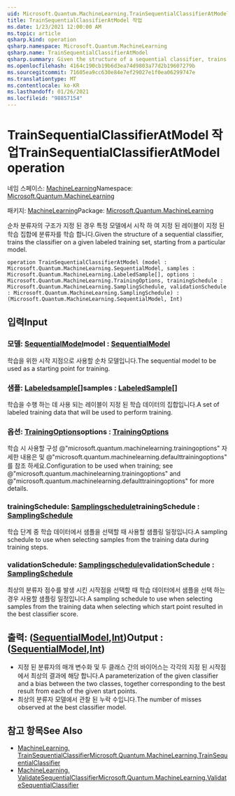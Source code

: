 ```yaml
---
uid: Microsoft.Quantum.MachineLearning.TrainSequentialClassifierAtModel
title: TrainSequentialClassifierAtModel 작업
ms.date: 1/23/2021 12:00:00 AM
ms.topic: article
qsharp.kind: operation
qsharp.namespace: Microsoft.Quantum.MachineLearning
qsharp.name: TrainSequentialClassifierAtModel
qsharp.summary: Given the structure of a sequential classifier, trains the classifier on a given labeled training set, starting from a particular model.
ms.openlocfilehash: 4164c190cb19b6d3ea74d9803a77d2b19607279b
ms.sourcegitcommit: 71605ea9cc630e84e7ef29027e1f0ea06299747e
ms.translationtype: MT
ms.contentlocale: ko-KR
ms.lasthandoff: 01/26/2021
ms.locfileid: "98857154"
---
```

# <a name="trainsequentialclassifieratmodel-operation"></a><span data-ttu-id="7f0bf-102">TrainSequentialClassifierAtModel 작업</span><span class="sxs-lookup"><span data-stu-id="7f0bf-102">TrainSequentialClassifierAtModel operation</span></span>

<span data-ttu-id="7f0bf-103">네임 스페이스: [MachineLearning](xref:Microsoft.Quantum.MachineLearning)</span><span class="sxs-lookup"><span data-stu-id="7f0bf-103">Namespace: [Microsoft.Quantum.MachineLearning](xref:Microsoft.Quantum.MachineLearning)</span></span>

<span data-ttu-id="7f0bf-104">패키지: [MachineLearning](https://nuget.org/packages/Microsoft.Quantum.MachineLearning)</span><span class="sxs-lookup"><span data-stu-id="7f0bf-104">Package: [Microsoft.Quantum.MachineLearning](https://nuget.org/packages/Microsoft.Quantum.MachineLearning)</span></span>


<span data-ttu-id="7f0bf-105">순차 분류자의 구조가 지정 된 경우 특정 모델에서 시작 하 여 지정 된 레이블이 지정 된 학습 집합에 분류자를 학습 합니다.</span><span class="sxs-lookup"><span data-stu-id="7f0bf-105">Given the structure of a sequential classifier, trains the classifier on a given labeled training set, starting from a particular model.</span></span>

```qsharp
operation TrainSequentialClassifierAtModel (model : Microsoft.Quantum.MachineLearning.SequentialModel, samples : Microsoft.Quantum.MachineLearning.LabeledSample[], options : Microsoft.Quantum.MachineLearning.TrainingOptions, trainingSchedule : Microsoft.Quantum.MachineLearning.SamplingSchedule, validationSchedule : Microsoft.Quantum.MachineLearning.SamplingSchedule) : (Microsoft.Quantum.MachineLearning.SequentialModel, Int)
```


## <a name="input"></a><span data-ttu-id="7f0bf-106">입력</span><span class="sxs-lookup"><span data-stu-id="7f0bf-106">Input</span></span>

### <a name="model--sequentialmodel"></a><span data-ttu-id="7f0bf-107">모델: [SequentialModel](xref:Microsoft.Quantum.MachineLearning.SequentialModel)</span><span class="sxs-lookup"><span data-stu-id="7f0bf-107">model : [SequentialModel](xref:Microsoft.Quantum.MachineLearning.SequentialModel)</span></span>

<span data-ttu-id="7f0bf-108">학습을 위한 시작 지점으로 사용할 순차 모델입니다.</span><span class="sxs-lookup"><span data-stu-id="7f0bf-108">The sequential model to be used as a starting point for training.</span></span>


### <a name="samples--labeledsample"></a><span data-ttu-id="7f0bf-109">샘플: [Labeledsample](xref:Microsoft.Quantum.MachineLearning.LabeledSample)[]</span><span class="sxs-lookup"><span data-stu-id="7f0bf-109">samples : [LabeledSample](xref:Microsoft.Quantum.MachineLearning.LabeledSample)[]</span></span>

<span data-ttu-id="7f0bf-110">학습을 수행 하는 데 사용 되는 레이블이 지정 된 학습 데이터의 집합입니다.</span><span class="sxs-lookup"><span data-stu-id="7f0bf-110">A set of labeled training data that will be used to perform training.</span></span>


### <a name="options--trainingoptions"></a><span data-ttu-id="7f0bf-111">옵션: [TrainingOptions](xref:Microsoft.Quantum.MachineLearning.TrainingOptions)</span><span class="sxs-lookup"><span data-stu-id="7f0bf-111">options : [TrainingOptions](xref:Microsoft.Quantum.MachineLearning.TrainingOptions)</span></span>

<span data-ttu-id="7f0bf-112">학습 시 사용할 구성 @"microsoft.quantum.machinelearning.trainingoptions" 자세한 내용은 및 @"microsoft.quantum.machinelearning.defaulttrainingoptions" 를 참조 하세요.</span><span class="sxs-lookup"><span data-stu-id="7f0bf-112">Configuration to be used when training; see @"microsoft.quantum.machinelearning.trainingoptions" and @"microsoft.quantum.machinelearning.defaulttrainingoptions" for more details.</span></span>


### <a name="trainingschedule--samplingschedule"></a><span data-ttu-id="7f0bf-113">trainingSchedule: [Samplingschedule](xref:Microsoft.Quantum.MachineLearning.SamplingSchedule)</span><span class="sxs-lookup"><span data-stu-id="7f0bf-113">trainingSchedule : [SamplingSchedule](xref:Microsoft.Quantum.MachineLearning.SamplingSchedule)</span></span>

<span data-ttu-id="7f0bf-114">학습 단계 중 학습 데이터에서 샘플을 선택할 때 사용할 샘플링 일정입니다.</span><span class="sxs-lookup"><span data-stu-id="7f0bf-114">A sampling schedule to use when selecting samples from the training data during training steps.</span></span>


### <a name="validationschedule--samplingschedule"></a><span data-ttu-id="7f0bf-115">validationSchedule: [Samplingschedule](xref:Microsoft.Quantum.MachineLearning.SamplingSchedule)</span><span class="sxs-lookup"><span data-stu-id="7f0bf-115">validationSchedule : [SamplingSchedule](xref:Microsoft.Quantum.MachineLearning.SamplingSchedule)</span></span>

<span data-ttu-id="7f0bf-116">최상의 분류자 점수를 발생 시킨 시작점을 선택할 때 학습 데이터에서 샘플을 선택 하는 경우 사용할 샘플링 일정입니다.</span><span class="sxs-lookup"><span data-stu-id="7f0bf-116">A sampling schedule to use when selecting samples from the training data when selecting which start point resulted in the best classifier score.</span></span>



## <a name="output--sequentialmodelint"></a><span data-ttu-id="7f0bf-117">출력: ([SequentialModel](xref:Microsoft.Quantum.MachineLearning.SequentialModel),[Int](xref:microsoft.quantum.lang-ref.int))</span><span class="sxs-lookup"><span data-stu-id="7f0bf-117">Output : ([SequentialModel](xref:Microsoft.Quantum.MachineLearning.SequentialModel),[Int](xref:microsoft.quantum.lang-ref.int))</span></span>

- <span data-ttu-id="7f0bf-118">지정 된 분류자의 매개 변수화 및 두 클래스 간의 바이어스는 각각의 지정 된 시작점에서 최상의 결과에 해당 합니다.</span><span class="sxs-lookup"><span data-stu-id="7f0bf-118">A parameterization of the given classifier and a bias between the two classes, together corresponding to the best result from each of the given start points.</span></span>
- <span data-ttu-id="7f0bf-119">최상의 분류자 모델에서 관찰 된 누락 수입니다.</span><span class="sxs-lookup"><span data-stu-id="7f0bf-119">The number of misses observed at the best classifier model.</span></span>

## <a name="see-also"></a><span data-ttu-id="7f0bf-120">참고 항목</span><span class="sxs-lookup"><span data-stu-id="7f0bf-120">See Also</span></span>

- [<span data-ttu-id="7f0bf-121">MachineLearning. TrainSequentialClassifier</span><span class="sxs-lookup"><span data-stu-id="7f0bf-121">Microsoft.Quantum.MachineLearning.TrainSequentialClassifier</span></span>](xref:Microsoft.Quantum.MachineLearning.TrainSequentialClassifier)
- [<span data-ttu-id="7f0bf-122">MachineLearning. ValidateSequentialClassifier</span><span class="sxs-lookup"><span data-stu-id="7f0bf-122">Microsoft.Quantum.MachineLearning.ValidateSequentialClassifier</span></span>](xref:Microsoft.Quantum.MachineLearning.ValidateSequentialClassifier)
